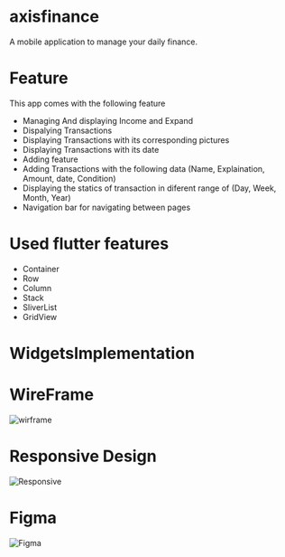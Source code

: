 # axisfinance
A mobile application to manage your daily finance.

# Feature 

This app comes with the following feature

 - Managing And displaying Income and Expand 
 - Dispalying Transactions
 - Displaying Transactions with its corresponding pictures
 - Displaying Transactions with its date
 - Adding feature
 - Adding Transactions with the following data (Name, Explaination, Amount, date, Condition)
 - Displaying the statics of transaction in diferent range of (Day, Week, Month, Year)
 - Navigation bar for navigating between pages

# Used flutter features
 - Container
 - Row 
 - Column
 - Stack 
 - SliverList
 - GridView

# WidgetsImplementation 



# WireFrame
![wirframe](https://github.com/YasarMushtaq1/axisfinance/assets/124120950/7e7c6b63-253f-49cd-a47d-afa955a9dccb)



# Responsive Design
![Responsive ](https://github.com/YasarMushtaq1/axisfinance/assets/124120950/42d12812-0650-4768-96f0-007bbff1d037)



# Figma

![Figma](https://github.com/YasarMushtaq1/axisfinance/assets/124120950/8a33bf58-a9ec-4e8c-9b6e-50e70ed4ad01)


